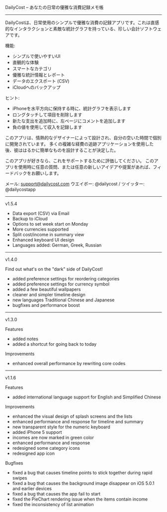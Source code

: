 DailyCost – あなたの日常の優雅な消費記録メモ帳

--------------------------------------------------------------------------------

DailyCostは、日常使用のシンプルで優雅な消費の記録アプリです。これは直感的なインタラクションと素敵な統計グラフを持っている、珍しい会計ソフトウェアです。

機能:
- シンプルで使いやすいUI
- 直観的な体験
- スマートなカテゴリ
- 優雅な統計情報とレポート
- データのエクスポート (CSV)
- iCloudへのバックアップ

ヒント:
- iPhoneを水平方向に保持する時に、統計グラフを表示します
- ロングタッチして項目を削除します
- 新たな支出を追加時に、左ページにコメントを追加します 
- 負の値を使用して収入を記録します

このアプリは、情熱的なデザイナーによって設計され、自分の空いた時間で個別に開発されています。
多くの複雑な経費の追跡アプリケーションを使用した後、彼ははるかに簡単なものを設計することが決定した。

このアプリが好きなら、これをサポートするために評価してください。
このアプリを使用時に任意の質問、または任意の新しいアイデアや提案があれば、フィードバックをお願いします。

メール: support@dailycost.com
ウエイボー: @dailycost / ツイッター: @dailycostapp

--------------------------------------------------------------------------------

v1.5.4

- Data export (CSV) via Email
- Backup to iCloud
- Options to set week start on Monday
- More currencies supported
- Split cost/income in summary view
- Enhanced keyboard UI design
- Languages added: German, Greek, Russian

--------------------------------------------------------------------------------

v1.4.0

Find out what's on the "dark" side of DailyCost!
- added preference settings for reordering categories
- added preference settings for currency symbol
- added a few beautiful wallpapers
- cleaner and simpler timeline design
- new languages Traditional Chinese and Japanese
- bugfixes and performance boost

--------------------------------------------------------------------------------

v1.3.0

Features
- added notes
- added a shortcut for going back to today

Improvements
- enhanced overall performance by rewriting core codes

--------------------------------------------------------------------------------

v1.1.6

Features
- added international language support for English and Simplified Chinese

Improvements
- enhanced the visual design of splash screens and the lists
- enhanced performance and response for timeline and summary
- new transparent style for the numeric keyboard
- added iPhone 5 support
- incomes are now marked in green color
- enhanced performance and response
- redesigned some category icons
- redesigned app icon

Bugfixes
- fixed a bug that causes timeline points to stick together during rapid swipes 
- fixed a bug that causes the background image disappear on iOS 5.0.1 and earlier devices
- fixed a bug that causes the app fail to start
- fixed the PieChart rendering issue when the items contain income
- fixed the inconsistency of list animation
